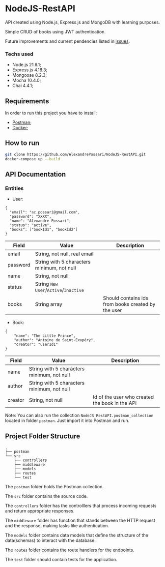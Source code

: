 # NodeJS-RestAPI

API created using Node.js, Express.js and MongoDB with learning purposes.

Simple CRUD of books using JWT authentication.

Future improvements and current pendencies listed in [issues](https://github.com/AlexandrePossari/NodeJS-RestAPI/issues).

### Techs used
- Node.js 21.6.1;
- Express.js 4.18.3;
- Mongoose 8.2.3;
- Mocha 10.4.0;
- Chai 4.4.1;

## Requirements

In order to run this project you have to install:

- [Postman](https://www.postman.com/downloads/);
- [Docker](https://docs.docker.com/get-docker/);

## How to run 

```bash
git clone https://github.com/AlexandrePossari/NodeJS-RestAPI.git
docker-compose up --build
```

## API Documentation
### Entities
* User:
```
{
  "email": "ac.possari@gmail.com",
  "password": "XXXX",
  "name": "Alexandre Possari",
  "status": "active",
  "books": ["bookId1", "bookId2"]
}
```

| Field | Value | Description |
|--|--|--|
| email | String, not null, real email | |
| password | String with 5 characters minimum, not null | |
| name | String, not null | |
| status | String `New User`/`Active`/`Inactive` | |
| books | String array | Should contains ids from books created by the user |

* Book:
```
{
    "name": "The Little Prince",
    "author": "Antoine de Saint-Exupéry",
    "creator": "userId1"
}
```

| Field | Value | Description |
|--|--|--|
| name | String with 5 characters minimum, not null | |
| author | String with 5 characters minimum, not null | |
| creator | String, not null | Id of the user who created the book in the API|

Note: You can also run the collection `NodeJS RestAPI.postman_collection` located in folder `postman`. Just import it into Postman and run.

## Project Folder Structure
```
.
├── postman                               
└── src                                  
    ├── controllers                       
    ├── middleware                        
    ├── models                            
    ├── routes                            
    └── test                             
```

The `postman` folder holds the Postman collection.

The `src` folder contains the source code. 

The `controllers` folder has the controlllers that process incoming requests and return appropriate responses.

The `middleware` folder has function that stands between the HTTP request and the response, making tasks like authentication.

The `models` folder contains data models that define the structure of the data(schemas) to interact with the database.

The `routes` folder contains the route handlers for the endpoints.

The `test` folder should contain tests for the application.